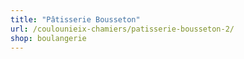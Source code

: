 ```yaml
---
title: "Pâtisserie Bousseton"
url: /coulounieix-chamiers/patisserie-bousseton-2/
shop: boulangerie
---
```

